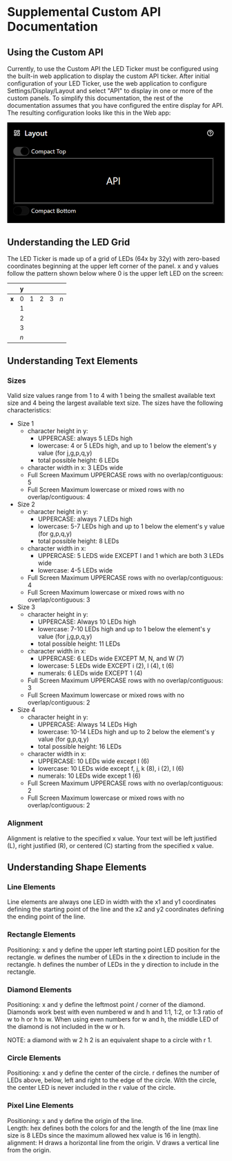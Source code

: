 # Supplemental Custom API Documentation

## Using the Custom API

Currently, to use the Custom API the LED Ticker must be configured using the built-in web application to display the custom API ticker.  After initial configuration of your LED Ticker, use the web application to configure Settings/Display/Layout and select "API" to display in one or more of the custom panels.  To simplify this documentation, the rest of the documentation assumes that you have configured the entire display for API.  The resulting configuration looks like this in the Web app:

![Alt text](image.png)

## Understanding the LED Grid

The LED Ticker is made up of a grid of LEDs (64x by 32y) with zero-based coordinates beginning at the upper left corner of the panel.  x and y values follow the pattern shown below where 0 is the upper left LED on the screen:

| | y|||||
|-|-|-|-|-|-|
|<b>x|0|1|2|3|<i>n|
||1|
||2|
||3|
||<i>n|

## Understanding Text Elements

### Sizes

Valid size values range from 1 to 4 with 1 being the smallest available text size and 4 being the largest available text size. The sizes have the following characteristics:

- Size 1
  - character height in y: 
    - UPPERCASE: always 5 LEDs high
    - lowercase: 4 or 5 LEDs high, and up to 1 below the element's y value (for j,g,p,q,y)
    - total possible height: 6 LEDs
  - character width in x: 3 LEDs wide
  - Full Screen Maximum UPPERCASE rows with no overlap/contiguous:  5
  - Full Screen Maximum lowercase or mixed rows with no overlap/contiguous: 4
- Size 2
  - character height in y:
    - UPPERCASE: always 7 LEDs high
    - lowercase: 5-7 LEDs high and up to 1 below the element's y value (for g,p,q,y)
    - total possible height: 8 LEDs
  - character width in x:
    - UPPERCASE: 5 LEDS wide EXCEPT I and 1 which are both 3 LEDs wide
    - lowercase: 4-5 LEDs wide
  - Full Screen Maximum UPPERCASE rows with no overlap/contiguous: 4
  - Full Screen Maximum lowercase or mixed rows with no overlap/contiguous: 3
- Size 3
  - character height in y:
    - UPPERCASE: Always 10 LEDs high
    - lowercase: 7-10 LEDs high and up to 1 below the element's y value (for j,g,p,q,y)
    - total possible height: 11 LEDs
  - character width in x:
    - UPPERCASE: 6 LEDs wide EXCEPT M, N, and W (7)
    - lowercase: 5 LEDs wide EXCEPT i (2), l (4), t (6)
    - numerals: 6 LEDs wide EXCEPT 1 (4)
  - Full Screen Maximum UPPERCASE rows with no overlap/contiguous: 3
  - Full Screen Maximum lowercase or mixed rows with no overlap/contiguous: 2
- Size 4
  - character height in y:
    - UPPERCASE: Always 14 LEDs High
    - lowercase: 10-14 LEDs high and up to 2 below the element's y value (for g,p,q,y)
    - total possible height: 16 LEDs
  - character width in x:
    - UPPERCASE: 10 LEDs wide except I (6)
    - lowercase: 10 LEDs wide except f, j, k (8), i (2), l (6) 
    - numerals: 10 LEDs wide except 1 (6)
  - Full Screen Maximum UPPERCASE rows with no overlap/contiguous: 2
  - Full Screen Maximum lowercase or mixed rows with no overlap/contiguous: 2

### Alignment

Alignment is relative to the specified x value.  Your text will be left justified (L), right justified (R), or centered (C) starting from the specified x value.

## Understanding Shape Elements

### Line Elements

Line elements are always one LED in width with the x1 and y1 coordinates defining the starting point of the line and the x2 and y2 coordinates defining the ending point of the line. 

### Rectangle Elements

Positioning: x and y define the upper left starting point LED position for the rectangle. w defines the number of LEDs in the x direction to include in the rectangle.  h defines the number of LEDs in the y direction to include in the rectangle. 

### Diamond Elements

Positioning: x and y define the leftmost point / corner of the diamond.  Diamonds work best with even numbered w and h and 1:1, 1:2, or 1:3 ratio of w to h or h to w. When using even numbers for w and h, the middle LED of the diamond is not included in the w or h.

NOTE: a diamond with w 2 h 2 is an equivalent shape to a circle with r 1.

### Circle Elements

Positioning: x and y define the center of the circle.  r defines the number of LEDs above, below, left and right to the edge of the circle. With the circle, the center LED is never included in the r value of the circle.

### Pixel Line Elements

Positioning: x and y define the origin of the line.  
Length: hex defines both the colors for and the length of the line (max line size is 8 LEDs since the maximum allowed hex value is 16 in length). 
alignment: H draws a horizontal line from the origin.  V draws a vertical line from the origin.